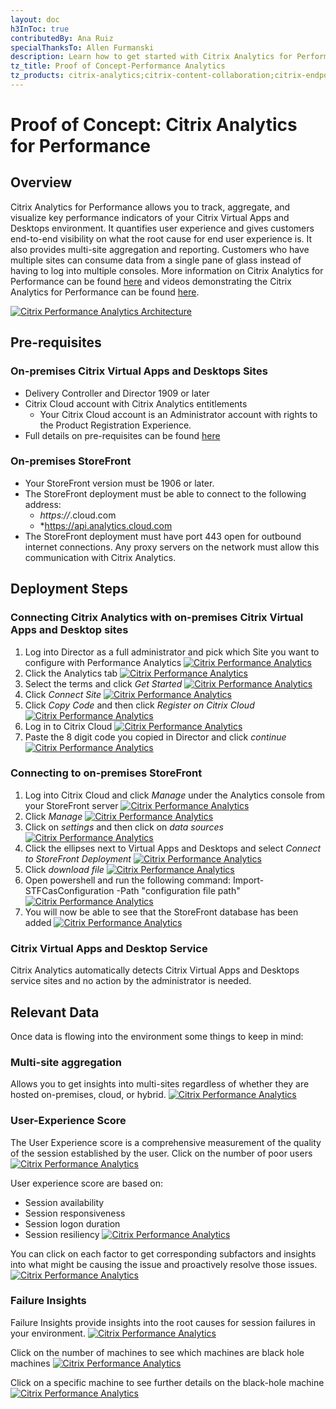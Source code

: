 ```yaml
---
layout: doc
h3InToc: true
contributedBy: Ana Ruiz
specialThanksTo: Allen Furmanski
description: Learn how to get started with Citrix Analytics for Performance.
tz_title: Proof of Concept-Performance Analytics
tz_products: citrix-analytics;citrix-content-collaboration;citrix-endpoint-management;citrix-networking;citrix-secure-internet-access;citrix-secure-workspace-access;citrix-service-providers;citrix-virtual-apps-and-desktops-standard-for-azure;citrix-virtual-apps-and-desktops;citrix-workspace;google-cloud-platform;other;security;third-party-content
---
```

# Proof of Concept: Citrix Analytics for Performance

## Overview

Citrix Analytics for Performance allows you to track, aggregate, and visualize key performance indicators of your Citrix Virtual Apps and Desktops environment. It quantifies user experience and gives customers end-to-end visibility on what the root cause for end user experience is. It also provides multi-site aggregation and reporting. Customers who have multiple sites can consume data from a single pane of glass instead of having to log into multiple consoles. More information on Citrix Analytics for Performance can be found [here](/en-us/tech-zone/learn/tech-briefs/analytics.html) and videos demonstrating the Citrix Analytics for Performance can be found [here](/en-us/tech-zone/learn/tech-insights/performance-analytics.html).

[![Citrix Performance Analytics Architecture](/en-us/tech-zone/learn/media/poc-guides_performance-analytics_1.png)](/en-us/tech-zone/learn/media/poc-guides_performance-analytics_1.png)

## Pre-requisites

### On-premises Citrix Virtual Apps and Desktops Sites

-  Delivery Controller and Director 1909 or later
-  Citrix Cloud account with Citrix Analytics entitlements
    -  Your Citrix Cloud account is an Administrator account with rights to the Product Registration Experience.
-  Full details on pre-requisites can be found [here](/en-us/performance-analytics/onboarding.html)

### On-premises StoreFront

-  Your StoreFront version must be 1906 or later.
-  The StoreFront deployment must be able to connect to the following address:
    -  *https://*.cloud.com
    -  *https://api.analytics.cloud.com
-  The StoreFront deployment must have port 443 open for outbound internet connections. Any proxy servers on the network must allow this communication with Citrix Analytics.

## Deployment Steps

### Connecting Citrix Analytics with on-premises Citrix Virtual Apps and Desktop sites

1.  Log into Director as a full administrator and pick which Site you want to configure with Performance Analytics
[![Citrix Performance Analytics](/en-us/tech-zone/learn/media/poc-guides_performance-analytics_2.png)](/en-us/tech-zone/learn/media/poc-guides_performance-analytics_2.png)
2.  Click the Analytics tab
[![Citrix Performance Analytics](/en-us/tech-zone/learn/media/poc-guides_performance-analytics_3.png)](/en-us/tech-zone/learn/media/poc-guides_performance-analytics_3.png)
3.  Select the terms and click *Get Started*
[![Citrix Performance Analytics](/en-us/tech-zone/learn/media/poc-guides_performance-analytics_4.png)](/en-us/tech-zone/learn/media/poc-guides_performance-analytics_4.png)
4.  Click *Connect Site*
[![Citrix Performance Analytics](/en-us/tech-zone/learn/media/poc-guides_performance-analytics_5.png)](/en-us/tech-zone/learn/media/poc-guides_performance-analytics_5.png)
5.  Click *Copy Code* and then click *Register on Citrix Cloud*
[![Citrix Performance Analytics](/en-us/tech-zone/learn/media/poc-guides_performance-analytics_6.png)](/en-us/tech-zone/learn/media/poc-guides_performance-analytics_6.png)
6.  Log in to Citrix Cloud
[![Citrix Performance Analytics](/en-us/tech-zone/learn/media/poc-guides_performance-analytics_7.png)](/en-us/tech-zone/learn/media/poc-guides_performance-analytics_7.png)
7.  Paste the 8 digit code you copied in Director and click *continue*
[![Citrix Performance Analytics](/en-us/tech-zone/learn/media/poc-guides_performance-analytics_8.png)](/en-us/tech-zone/learn/media/poc-guides_performance-analytics_8.png)

### Connecting to on-premises StoreFront

1.  Log into Citrix Cloud and click *Manage* under the Analytics console from your StoreFront server
[![Citrix Performance Analytics](/en-us/tech-zone/learn/media/poc-guides_performance-analytics_9.png)](/en-us/tech-zone/learn/media/poc-guides_performance-analytics_9.png)
2.  Click *Manage*
[![Citrix Performance Analytics](/en-us/tech-zone/learn/media/poc-guides_performance-analytics_10.png)](/en-us/tech-zone/learn/media/poc-guides_performance-analytics_10.png)
3.  Click on *settings* and then click on *data sources*
[![Citrix Performance Analytics](/en-us/tech-zone/learn/media/poc-guides_performance-analytics_11.png)](/en-us/tech-zone/learn/media/poc-guides_performance-analytics_11.png)
4.  Click the ellipses next to Virtual Apps and Desktops and select *Connect to StoreFront Deployment*
[![Citrix Performance Analytics](/en-us/tech-zone/learn/media/poc-guides_performance-analytics_12.png)](/en-us/tech-zone/learn/media/poc-guides_performance-analytics_12.png)
5.  Click *download file*
[![Citrix Performance Analytics](/en-us/tech-zone/learn/media/poc-guides_performance-analytics_13.png)](/en-us/tech-zone/learn/media/poc-guides_performance-analytics_13.png)
6.  Open powershell and run the following command: Import-STFCasConfiguration -Path "configuration file path"
[![Citrix Performance Analytics](/en-us/tech-zone/learn/media/poc-guides_performance-analytics_14.png)](/en-us/tech-zone/learn/media/poc-guides_performance-analytics_14.png)
7.  You will now be able to see that the StoreFront database has been added
[![Citrix Performance Analytics](/en-us/tech-zone/learn/media/poc-guides_performance-analytics_15.png)](/en-us/tech-zone/learn/media/poc-guides_performance-analytics_15.png)

### Citrix Virtual Apps and Desktop Service

Citrix Analytics automatically detects Citrix Virtual Apps and Desktops service sites and no action by the administrator is needed.

## Relevant Data

Once data is flowing into the environment some things to keep in mind:

### Multi-site aggregation

Allows you to get insights into multi-sites regardless of whether they are hosted on-premises, cloud, or hybrid.
[![Citrix Performance Analytics](/en-us/tech-zone/learn/media/poc-guides_performance-analytics_16.png)](/en-us/tech-zone/learn/media/poc-guides_performance-analytics_16.png)

### User-Experience Score

The User Experience score is a comprehensive measurement of the quality of the session established by the user. Click on the number of poor users
[![Citrix Performance Analytics](/en-us/tech-zone/learn/media/poc-guides_performance-analytics_17.png)](/en-us/tech-zone/learn/media/poc-guides_performance-analytics_17.png)

User experience score are based on:

-  Session availability
-  Session responsiveness
-  Session logon duration
-  Session resiliency
[![Citrix Performance Analytics](/en-us/tech-zone/learn/media/poc-guides_performance-analytics_18.png)](/en-us/tech-zone/learn/media/poc-guides_performance-analytics_18.png)

You can click on each factor to get corresponding subfactors and insights into what might be causing the issue and proactively resolve those issues.
[![Citrix Performance Analytics](/en-us/tech-zone/learn/media/poc-guides_performance-analytics_19.png)](/en-us/tech-zone/learn/media/poc-guides_performance-analytics_19.png)

### Failure Insights

Failure Insights provide insights into the root causes for session failures in your environment.
[![Citrix Performance Analytics](/en-us/tech-zone/learn/media/poc-guides_performance-analytics_20.png)](/en-us/tech-zone/learn/media/poc-guides_performance-analytics_20.png)

Click on the number of machines to see which machines are black hole machines
[![Citrix Performance Analytics](/en-us/tech-zone/learn/media/poc-guides_performance-analytics_21.png)](/en-us/tech-zone/learn/media/poc-guides_performance-analytics_21.png)

Click on a specific machine to see further details on the black-hole machine
[![Citrix Performance Analytics](/en-us/tech-zone/learn/media/poc-guides_performance-analytics_22.png)](/en-us/tech-zone/learn/media/poc-guides_performance-analytics_22.png)
